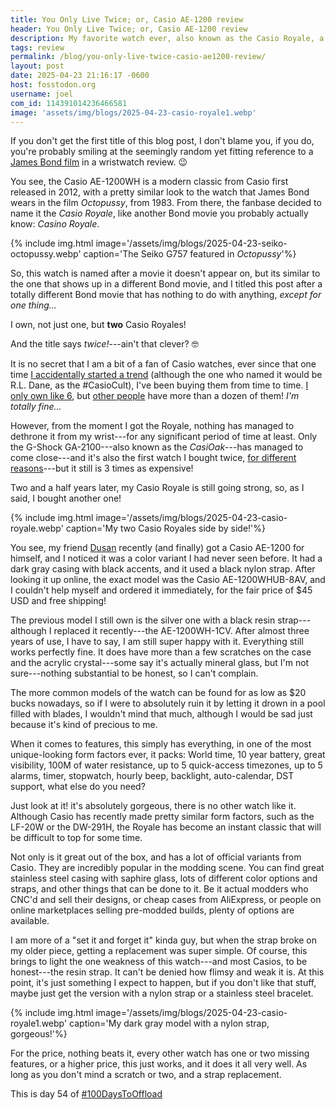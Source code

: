 ```yaml
---
title: You Only Live Twice; or, Casio AE-1200 review
header: You Only Live Twice; or, Casio AE-1200 review
description: My favorite watch ever, also known as the Casio Royale, a truly fantastic time keeping device you should own
tags: review
permalink: /blog/you-only-live-twice-casio-ae1200-review/
layout: post
date: 2025-04-23 21:16:17 -0600
host: fosstodon.org
username: joel
com_id: 114391014236466581
image: 'assets/img/blogs/2025-04-23-casio-royale1.webp'
---
```


If you don't get the first title of this blog post, I don't blame you, if you do, you're probably smiling at the seemingly random yet fitting reference to a [James Bond film](https://xkcd.com/123) in a wristwatch review. 😉

You see, the Casio AE-1200WH is a modern classic from Casio first released in 2012, with a pretty similar look to the watch that James Bond wears in the film *Octopussy*, from 1983. From there, the fanbase decided to name it the *Casio Royale*, like another Bond movie you probably actually know: *Casino Royale*.

{% include img.html image='/assets/img/blogs/2025-04-23-seiko-octopussy.webp' caption='The Seiko G757 featured in <i>Octopussy</i>'%}

So, this watch is named after a movie it doesn't appear on, but its similar to the one that shows up in a different Bond movie, and I titled this post after a totally different Bond movie that has nothing to do with anything, *except for one thing...*

I own, not just one, but **two** Casio Royales! 

And the title says *twice!*---ain't that clever? 🤓

It is no secret that I am a bit of a fan of Casio watches, ever since that one time [I accidentally started a trend](/blog/starting-a-trend-by-accident/) (although the one who named it would be R.L. Dane, as the #CasioCult), I've been buying them from time to time. [I only own like 6](/blog/watch-collection-overview/), but [other people](https://kevquirk.com/watches#Casio) have more than a dozen of them! *I'm totally fine...*

However, from the moment I got the Royale, nothing has managed to dethrone it from my wrist---for any significant period of time at least. Only the G-Shock GA-2100---also known as the *CasiOak*---has managed to come close---and it's also the first watch I bought twice, [for different reasons](/blog/how-i-found-out-my-casio-watch-was-fake/)---but it still is 3 times as expensive!

Two and a half years later, my Casio Royale is still going strong, so, as I said, I bought another one!

{% include img.html image='/assets/img/blogs/2025-04-23-casio-royale.webp' caption='My two Casio Royales side by side!'%}

You see, my friend [Dusan](https://dusanmitrovic.rs) recently (and finally) got a Casio AE-1200 for himself, and I noticed it was a color variant I had never seen before. It had a dark gray casing with black accents, and it used a black nylon strap. After looking it up online, the exact model was the Casio AE-1200WHUB-8AV, and I couldn't help myself and ordered it immediately, for the fair price of $45 USD and free shipping!

The previous model I still own is the silver one with a black resin strap---although I replaced it recently---the AE-1200WH-1CV. After almost three years of use, I have to say, I am still super happy with it. Everything still works perfectly fine. It does have more than a few scratches on the case and the acrylic crystal---some say it's actually mineral glass, but I'm not sure---nothing substantial to be honest, so I can't complain.

The more common models of the watch can be found for as low as $20 bucks nowadays, so if I were to absolutely ruin it by letting it drown in a pool filled with blades, I wouldn't mind that much, although I would be sad just because it's kind of precious to me.

When it comes to features, this simply has everything, in one of the most unique-looking form factors ever, it packs: World time, 10 year battery, great visibility, 100M of water resistance, up to 5 quick-access timezones, up to 5 alarms, timer, stopwatch, hourly beep, backlight, auto-calendar, DST support, what else do you need?

Just look at it! it's absolutely gorgeous, there is no other watch like it. Although Casio has recently made pretty similar form factors, such as the LF-20W or the DW-291H, the Royale has become an instant classic that will be difficult to top for some time.

Not only is it great out of the box, and has a lot of official variants from Casio. They are incredibly popular in the modding scene. You can find great stainless steel casing with saphire glass, lots of different color options and straps, and other things that can be done to it. Be it actual modders who CNC'd and sell their designs, or cheap cases from AliExpress, or people on online marketplaces selling pre-modded builds, plenty of options are available.

I am more of a "set it and forget it" kinda guy, but when the strap broke on my older piece, getting a replacement was super simple. Of course, this brings to light the one weakness of this watch---and most Casios, to be honest---the resin strap. It can't be denied how flimsy and weak it is. At this point, it's just something I expect to happen, but if you don't like that stuff, maybe just get the version with a nylon strap or a stainless steel bracelet.

{% include img.html image='/assets/img/blogs/2025-04-23-casio-royale1.webp' caption='My dark gray model with a nylon strap, gorgeous!'%}

For the price, nothing beats it, every other watch has one or two missing features, or a higher price, this just works, and it does it all very well. As long as you don't mind a scratch or two, and a strap replacement.

This is day 54 of [#100DaysToOffload](https://100daystooffload.com)

